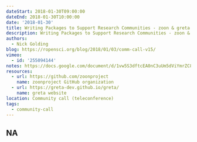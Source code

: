 ```yaml
---
dateStart: 2018-01-30T09:00:00
dateEnd: 2018-01-30T10:00:00
date: '2018-01-30'
title: Writing Packages to Support Research Communities - zoon & greta
description: Writing Packages to Support Research Communities - zoon & greta
authors: 
  - Nick Golding
blog: https://ropensci.org/blog/2018/01/03/comm-call-v15/
vimeo:
  - id: '255094144'
notes: https://docs.google.com/document/d/1vw5S3dftcEA0nC3uUm5dViYmrZC8TAWmP-KRnFiWm7M/edit
resources:
  - url: https://github.com/zoonproject
    name: zoonproject GitHub organization
  - url: https://greta-dev.github.io/greta/
    name: greta website
location: Community call (teleconference)
tags:
  - community-call
---
```

NA
---
